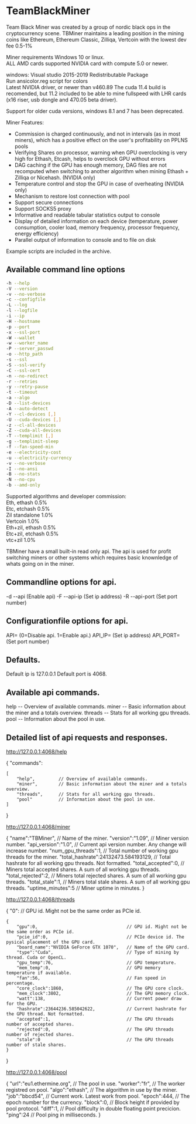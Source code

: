 # TeamBlackMiner
Team Black Miner was created by a group of nordic black ops in the cryptocurrency scene.
TBMiner maintains a leading position in the mining coins like Ethereum, Ethereum Classic, Zilliqa, Vertcoin with the lowest dev fee 0.5-1%

Miner requirements
Windows 10 or linux.            
ALL AMD cards supported
NVIDIA card with compute 5.0 or newer.                

windows:
Visual studio 2015-2019 Redistributable Package                  
Run ansicolor.reg script for colors                     
Latest NVIDIA driver, or newer than v460.89
The cuda 11.4 build is recomended, but 11.2 included to be able to mine fullspeed with LHR cards (x16 riser, usb dongle and 470.05 beta driver).

Support for older cuda versions, windows 8.1 and 7 has been deprecated.

Miner Features:
+ Commission is charged continuously, and not in intervals (as in most miners), which has a positive effect on the user's profitability on PPLNS pools
+ Verifying Shares on processor, warning when GPU overclocking is very high for Ethash, Etcash, helps to overclock GPU without errors
+ DAG caching if the GPU has enough memory, DAG files are not recomputed when switching to another algorithm when mining Ethash + Zilliqa or Nicehash. (NVIDIA only)
+ Temperature control and stop the GPU in case of overheating (NVIDIA only)
+ Mechanism to restore lost connection with pool
+ Support secure connections
+ Support SOCKS5 proxy
+ Informative and readable tabular statistics output to console
+ Display of detailed information on each device (temperature, power consumption, cooler load, memory frequency, processor frequency, energy efficiency)
+ Parallel output of information to console and to file on disk

Example scripts are included in the archive.

## Available command line options
```bash
-h --help                 
-V --version                  
-v --no-verbose                  
-c --configfile                  
-L --log                 
-l --logfile                  
-i --ip                     
-H --hostname                   
-p --port                      
-x --ssl-port                      
-W --wallet                        
-w --worker_name                     
-P --server_passwd                    
-o --http_path                         
-s --ssl                                   
-S --ssl-verify                         
-C --ssl-cert                  
-n --no-redirect               
-r --retries                  
-y --retry-pause             
-t --timeout                  
-a --algo                  
-D --list-devices               
-A --auto-detect                 
-Y --cl-devices [,]               
-U --cuda-devices [,]              
-z --cl-all-devices                
-Z --cuda-all-devices               
-T --templimit [,]                 
-g --templimit-sleep                  
-f --fan-speed-min                
-e --electricity-cost                
-u --electricity-currency            
-v --no-verbose                 
-I --no-ansi                 
-B --no-stats                   
-N --no-cpu
-b --amd-only
```

Supported algorithms and developer commission:                  
Eth, ethash              0.5%                   
Etc, etchash             0.5%                 
Zil standalone           1.0%                 
Vertcoin                 1.0%               
Eth+zil, ethash          0.5%              
Etc+zil, etchash         0.5%                 
vtc+zil			 1.0%                   

TBMiner have a small built-in read only api.
The api is used for profit switching miners or other systems
which requires basic knownledge of whats going on in the miner.

Commandline options for api.
----------------------------
-d --api        (Enable api)
-F --api-ip     (Set ip address)
-R --api-port   (Set port number)

Configurationfile options for api.
----------------------------------
API=            (0=Disable api. 1=Enable api.)
API_IP=         (Set ip address)
API_PORT=       (Set port number)

Defaults.
---------
Default ip is 127.0.0.1
Default port is 4068.

Available api commands.
----------------------
help -- Overview of available commands.
miner -- Basic information about the miner and a totals overview.
threads -- Stats for all working gpu threads.
pool -- Information about the pool in use.

Detailed list of api requests and responses.
-------------------------------------------

http://127.0.0.1:4068/help

{
    "commands":

    [
        "help",         // Overview of available commands.
        "miner",        // Basic information about the miner and a totals overview.
        "threads",      // Stats for all working gpu threads.
        "pool"          // Information about the pool in use.
    ]
}

http://127.0.0.1:4068/miner

{
    "name":"TBMiner",                      // Name of the miner.
    "version":"1.09",                      // Miner version number.
    "api_version":"1.0",                   // Current api version number. Any change will increase number.
    "num_gpu_threads":1,                   // Total number of working gpu threads for the miner.
    "total_hashrate":24132473.584193129,   // Total hashrate for all working gpu threads. Not formatted.
    "total_accepted":0,                    // Miners total accepted shares. A sum of all working gpu threads.
    "total_rejected":2,                    // Miners total rejected shares. A sum of all working gpu threads.
    "total_stale":1,                       // Miners total stale shares. A sum of all working gpu threads.
    "uptime_minutes":5                     // Miner uptime in minutes.
}

http://127.0.0.1:4068/threads

{
    "0":                                          // GPU id. Might not be the same order as PCIe id.

    {
        "gpu":0,                                  // GPU id. Might not be the same order as PCIe id.
        "pcie_id":0,                              // PCIe device id. The pysical placement of the GPU card.
        "board_name":"NVIDIA GeForce GTX 1070",   // Name of the GPU card.
        "type":"Cuda",                            // Type of mining by thread. Cuda or OpenCL.
        "gpu_temp":76,                            // GPU temperature.
        "mem_temp":0,                             // GPU memory temperature if available.
        "fan":56,                                 // Fan speed in percentage.
        "core_clock":1860,                        // The GPU core clock.
        "mem_clock":3802,                         // The GPU memory clock.
        "watt":138,                               // Current power draw for the GPU.
        "hashrate":23644236.585042622,            // Current hashrate for the GPU thread. Not formatted.
        "accepted":1,                             // The GPU threads number of accepted shares.
        "rejected":0,                             // The GPU threads number of rejected shares.
        "stale":0                                 // The GPU threads number of stale shares.
    }
}

http://127.0.0.1:4068/pool

{
    "url":"eu1.ethermine.org",  // The pool in use.
    "worker":"fr",              // The worker registred on pool.
    "algo":"ethash",            // The algorithm in use by the miner.
    "job":"bbcd54",             // Current work. Latest work from pool.
    "epoch":444,                // The epoch number for the currency.
    "block":0,                  // Block height if provided by pool protocol.
    "diff":1,                   // Pool difficulty in double floating point precicion.
    "ping":24                   // Pool ping in milliseconds.
}
